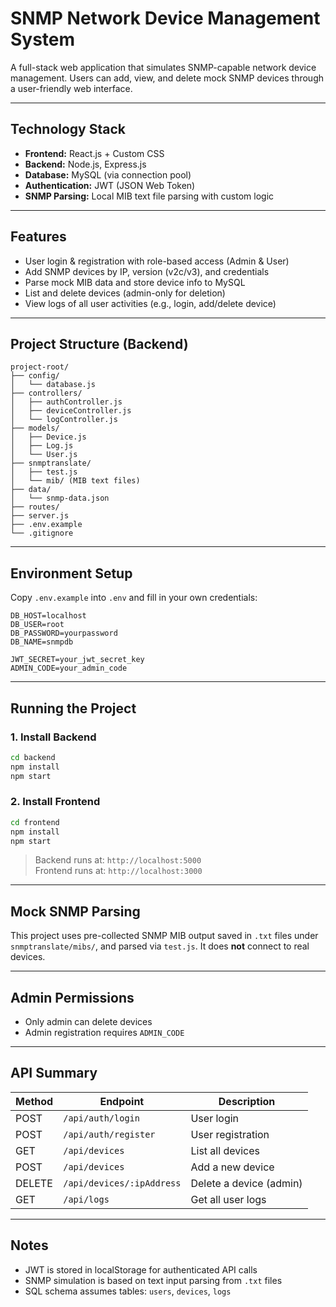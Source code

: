 # SNMP Network Device Management System

A full-stack web application that simulates SNMP-capable network device management. Users can add, view, and delete mock SNMP devices through a user-friendly web interface.

---

## Technology Stack

- **Frontend:** React.js + Custom CSS
- **Backend:** Node.js, Express.js
- **Database:** MySQL (via connection pool)
- **Authentication:** JWT (JSON Web Token)
- **SNMP Parsing:** Local MIB text file parsing with custom logic

---

## Features

- User login & registration with role-based access (Admin & User)
- Add SNMP devices by IP, version (v2c/v3), and credentials
- Parse mock MIB data and store device info to MySQL
- List and delete devices (admin-only for deletion)
- View logs of all user activities (e.g., login, add/delete device)

---

## Project Structure (Backend)

```
project-root/
├── config/
│   └── database.js
├── controllers/
│   ├── authController.js
│   ├── deviceController.js
│   └── logController.js
├── models/
│   ├── Device.js
│   ├── Log.js
│   └── User.js
├── snmptranslate/
│   ├── test.js
│   └── mib/ (MIB text files)
├── data/
│   └── snmp-data.json
├── routes/
├── server.js
├── .env.example
└── .gitignore
```

---

## Environment Setup

Copy `.env.example` into `.env` and fill in your own credentials:

```
DB_HOST=localhost
DB_USER=root
DB_PASSWORD=yourpassword
DB_NAME=snmpdb

JWT_SECRET=your_jwt_secret_key
ADMIN_CODE=your_admin_code
```

---

## Running the Project

### 1. Install Backend

```bash
cd backend
npm install
npm start
```

### 2. Install Frontend

```bash
cd frontend
npm install
npm start
```

> Backend runs at: `http://localhost:5000`  
> Frontend runs at: `http://localhost:3000`

---

## Mock SNMP Parsing

This project uses pre-collected SNMP MIB output saved in `.txt` files under `snmptranslate/mibs/`, and parsed via `test.js`. It does **not** connect to real devices.

---

## Admin Permissions

- Only admin can delete devices
- Admin registration requires `ADMIN_CODE`

---

## API Summary

| Method | Endpoint                  | Description             |
| ------ | ------------------------- | ----------------------- |
| POST   | `/api/auth/login`         | User login              |
| POST   | `/api/auth/register`      | User registration       |
| GET    | `/api/devices`            | List all devices        |
| POST   | `/api/devices`            | Add a new device        |
| DELETE | `/api/devices/:ipAddress` | Delete a device (admin) |
| GET    | `/api/logs`               | Get all user logs       |

---

## Notes

- JWT is stored in localStorage for authenticated API calls
- SNMP simulation is based on text input parsing from `.txt` files
- SQL schema assumes tables: `users`, `devices`, `logs`
